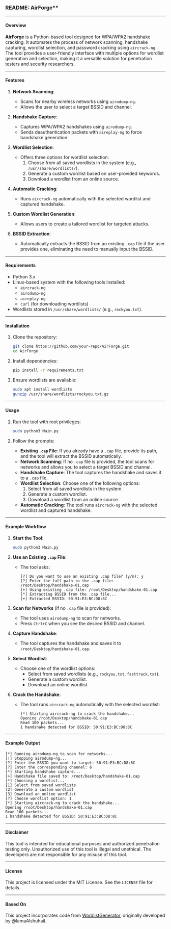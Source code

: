 ### README: AirForge**

---

#### **Overview**

**AirForge** is a Python-based tool designed for WPA/WPA2 handshake cracking. It automates the process of network scanning, handshake capturing, wordlist selection, and password cracking using `aircrack-ng`. The tool provides a user-friendly interface with multiple options for wordlist generation and selection, making it a versatile solution for penetration testers and security researchers.

---

#### **Features**

1. **Network Scanning**:
   - Scans for nearby wireless networks using `airodump-ng`.
   - Allows the user to select a target BSSID and channel.

2. **Handshake Capture**:
   - Captures WPA/WPA2 handshakes using `airodump-ng`.
   - Sends deauthentication packets with `aireplay-ng` to force handshake generation.

3. **Wordlist Selection**:
   - Offers three options for wordlist selection:
     1. Choose from all saved wordlists in the system (e.g., `/usr/share/wordlists/`).
     2. Generate a custom wordlist based on user-provided keywords.
     3. Download a wordlist from an online source.

4. **Automatic Cracking**:
   - Runs `aircrack-ng` automatically with the selected wordlist and captured handshake.

5. **Custom Wordlist Generation**:
   - Allows users to create a tailored wordlist for targeted attacks.

6. **BSSID Extraction**:
   - Automatically extracts the BSSID from an existing `.cap` file if the user provides one, eliminating the need to manually input the BSSID.

---

#### **Requirements**

- Python 3.x
- Linux-based system with the following tools installed:
  - `aircrack-ng`
  - `airodump-ng`
  - `aireplay-ng`
  - `curl` (for downloading wordlists)
- Wordlists stored in `/usr/share/wordlists/` (e.g., `rockyou.txt`).

---

#### **Installation**

1. Clone the repository:
   ```bash
   git clone https://github.com/your-repo/AirForge.git
   cd AirForge
   ```

2. Install dependencies:
   ```bash
   pip install -r requirements.txt
   ```

3. Ensure wordlists are available:
   ```bash
   sudo apt install wordlists
   gunzip /usr/share/wordlists/rockyou.txt.gz
   ```

---

#### **Usage**

1. Run the tool with root privileges:
   ```bash
   sudo python3 Main.py
   ```

2. Follow the prompts:
   - **Existing `.cap` File**: If you already have a `.cap` file, provide its path, and the tool will extract the BSSID automatically.
   - **Network Scanning**: If no `.cap` file is provided, the tool scans for networks and allows you to select a target BSSID and channel.
   - **Handshake Capture**: The tool captures the handshake and saves it to a `.cap` file.
   - **Wordlist Selection**: Choose one of the following options:
     1. Select from all saved wordlists in the system.
     2. Generate a custom wordlist.
     3. Download a wordlist from an online source.
   - **Automatic Cracking**: The tool runs `aircrack-ng` with the selected wordlist and captured handshake.

---

#### **Example Workflow**

1. **Start the Tool**:
   ```bash
   sudo python3 Main.py
   ```

2. **Use an Existing `.cap` File**:
   - The tool asks:
     ```plaintext
     [?] Do you want to use an existing .cap file? (y/n): y
     [?] Enter the full path to the .cap file: /root/Desktop/handshake-01.cap
     [+] Using existing .cap file: /root/Desktop/handshake-01.cap
     [*] Extracting BSSID from the .cap file...
     [+] Extracted BSSID: 50:91:E3:BC:D8:8C
     ```

3. **Scan for Networks** (if no `.cap` file is provided):
   - The tool uses `airodump-ng` to scan for networks.
   - Press `Ctrl+C` when you see the desired BSSID and channel.

4. **Capture Handshake**:
   - The tool captures the handshake and saves it to `/root/Desktop/handshake-01.cap`.

5. **Select Wordlist**:
   - Choose one of the wordlist options:
     - Select from saved wordlists (e.g., `rockyou.txt`, `fasttrack.txt`).
     - Generate a custom wordlist.
     - Download an online wordlist.

6. **Crack the Handshake**:
   - The tool runs `aircrack-ng` automatically with the selected wordlist:
     ```plaintext
     [*] Starting aircrack-ng to crack the handshake...
     Opening /root/Desktop/handshake-01.cap
     Read 100 packets...
     1 handshake detected for BSSID: 50:91:E3:BC:D8:8C
     ```

---

#### **Example Output**

```plaintext
[*] Running airodump-ng to scan for networks...
[!] Stopping airodump-ng...
[?] Enter the BSSID you want to target: 50:91:E3:BC:D8:8C
[?] Enter the corresponding channel: 6
[*] Starting handshake capture...
[+] Handshake file saved to: /root/Desktop/handshake-01.cap
[*] Choosing a wordlist...
[1] Select from saved wordlists
[2] Generate a custom wordlist
[3] Download an online wordlist
[?] Choose wordlist option: 1
[*] Starting aircrack-ng to crack the handshake...
Opening /root/Desktop/handshake-01.cap
Read 100 packets...
1 handshake detected for BSSID: 50:91:E3:BC:D8:8C
```

---

#### **Disclaimer**

This tool is intended for educational purposes and authorized penetration testing only. Unauthorized use of this tool is illegal and unethical. The developers are not responsible for any misuse of this tool.

---

#### **License**

This project is licensed under the MIT License. See the `LICENSE` file for details.

---

#### **Based On**

This project incorporates code from [WordlistGenerator](https://github.com/lamaAlshuhail/WordlistGenerator), originally developed by @lamaAlshuhail.
